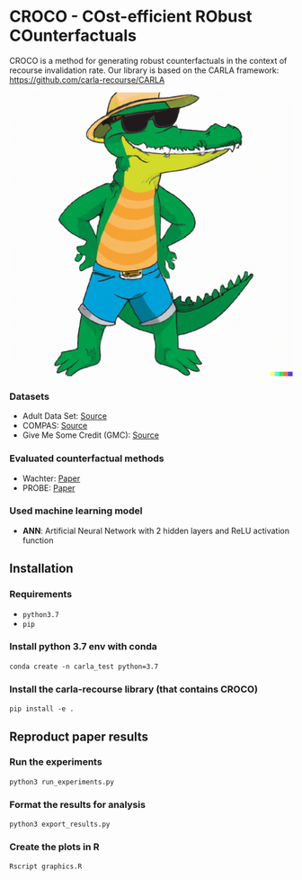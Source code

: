 
# CROCO - COst-efficient RObust COunterfactuals 

CROCO is a method for generating robust counterfactuals in the context of recourse invalidation rate.
Our library is based on the CARLA framework: https://github.com/carla-recourse/CARLA

![Screenshot](cool_croco.png)



### Datasets

- Adult Data Set: [Source](https://archive.ics.uci.edu/ml/datasets/adult)
- COMPAS: [Source](https://www.kaggle.com/danofer/compass)
- Give Me Some Credit (GMC): [Source](https://www.kaggle.com/c/GiveMeSomeCredit/data)

### Evaluated counterfactual methods

- Wachter: [Paper](https://arxiv.org/ftp/arxiv/papers/1711/1711.00399.pdf)
- PROBE: [Paper](https://openreview.net/forum?id=sC-PmTsiTB)


### Used machine learning model

- **ANN**: Artificial Neural Network with 2 hidden layers and ReLU activation function



## Installation

### Requirements

- `python3.7`
- `pip`


### Install python 3.7 env with conda 
```
conda create -n carla_test python=3.7
```
### Install the carla-recourse library (that contains CROCO)

```
pip install -e . 
```

## Reproduct paper results 


### Run the experiments 
```
python3 run_experiments.py 
```
### Format the results for analysis 
```
python3 export_results.py 
```

### Create the plots in R 
```
Rscript graphics.R
```

